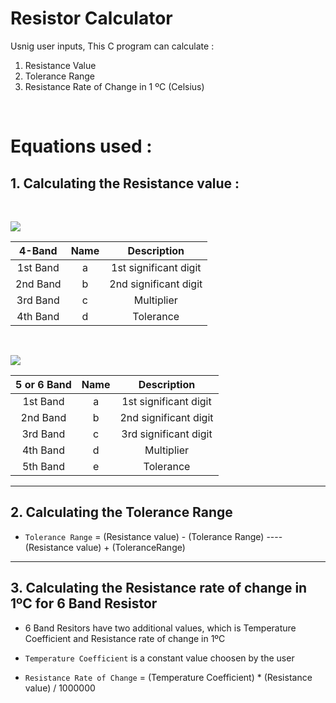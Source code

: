 # Resistor Calculator

Usnig user inputs, This C program can calculate :

1. Resistance Value
2. Tolerance Range
3. Resistance Rate of Change in 1 ºC (Celsius)

<br />

# Equations used :

## 1. Calculating the Resistance value :

<br />

![](https://circuitdigest.com/sites/default/files/inlineimages/resistance-calculation.png)

|  4-Band  | Name |      Description      |
| :------: | :--: | :-------------------: |
| 1st Band |  a   | 1st significant digit |
| 2nd Band |  b   | 2nd significant digit |
| 3rd Band |  c   |      Multiplier       |
| 4th Band |  d   |       Tolerance       |

<br />

![](https://circuitdigest.com/sites/default/files/inlineimages/5-band-resistance-calculati.png)

| 5 or 6 Band | Name |      Description      |
| :---------: | :--: | :-------------------: |
|  1st Band   |  a   | 1st significant digit |
|  2nd Band   |  b   | 2nd significant digit |
|  3rd Band   |  c   | 3rd significant digit |
|  4th Band   |  d   |      Multiplier       |
|  5th Band   |  e   |       Tolerance       |

---

## 2. Calculating the Tolerance Range

- `Tolerance Range` = (Resistance value) - (Tolerance Range) ---- (Resistance value) + (ToleranceRange)

---

## 3. Calculating the Resistance rate of change in 1ºC for 6 Band Resistor

- 6 Band Resitors have two additional values, which is Temperature Coefficient and Resistance rate of change in 1ºC

- `Temperature Coefficient` is a constant value choosen by the user

- `Resistance Rate of Change` = (Temperature Coefficient) \* (Resistance value) / 1000000
